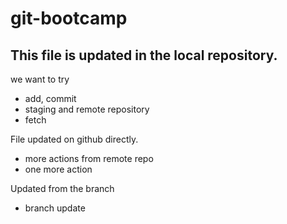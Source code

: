 # git-bootcamp

## This file is updated in the local repository.

we want to try 
* add, commit
* staging and remote repository
* fetch

File updated on github directly.
* more actions from remote repo
* one more action

Updated from the branch
* branch update